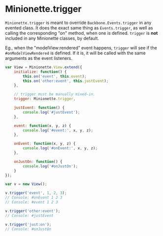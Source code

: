 Minionette.trigger
==================

`Minionette.trigger` is meant to override `Backbone.Events.trigger` in
any evented class. It does the exact same thing as `Events.trigger`, as
well as calling the corresponding "on" method, when one is defined.
`trigger` is **not** included in any Minionette classes, by default.

Eg., when the "modelView:rendered" event happens, `trigger` will see if
the `#onModelViewRendered` is defined. If it is, it will be called with
the same arguments as the event listeners.

```javascript
var View = Minionette.View.extend({
    initialize: function() {
        this.on('event', this.event);
        this.on('other:event', this.justEvent);
    },

    // trigger must be manually mixed-in.
    trigger: Minionette.trigger,

    justEvent: function() {
        console.log('#justEvent');
    },

    event: function(x, y, z) {
        console.log('#event:', x, y, z);
    },

    onEvent: function(x, y, z) {
        console.log('#onEvent:', x, y, z);
    },

    onJustOn: function() {
        console.log('#onJustOn');
    }
});

var v = new View();

v.trigger('event', 1, 2, 3);
// Console: #onEvent 1 2 3
// Console: #event 1 2 3

v.trigger('other:event');
// Console: #justEvent

v.trigger('just:on');
// Console: #onJustOn
```
